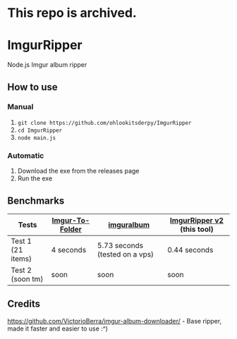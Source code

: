 # This repo is archived.

# ImgurRipper
Node.js Imgur album ripper

## How to use

### Manual
1. ``git clone https://github.com/ohlookitsderpy/ImgurRipper``
2. ``cd ImgurRipper``
3. ``node main.js``

### Automatic
1. Download the exe from the releases page
2. Run the exe 

## Benchmarks
| Tests             | [Imgur-To-Folder](https://github.com/santosderek/Imgur-To-Folder) | [imguralbum](https://gist.github.com/ReKTDevlol/dcd142e932e828c48df5a18fec375845) | [ImgurRipper v2](https://github.com/ohlookitsderpy/ImgurRipper/) (this tool)
| ----------------- | ------------- | ------------ | ----------  |
| Test 1 (21 items) | 4 seconds     | 5.73 seconds (tested on a vps) | 0.44 seconds|
| Test 2 (soon tm)  | soon          | soon         | soon        |

## Credits
https://github.com/VictorioBerra/imgur-album-downloader/ - Base ripper, made it faster and easier to use :^)
